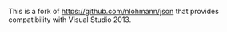 This is a fork of https://github.com/nlohmann/json that provides compatibility with Visual Studio 2013.
